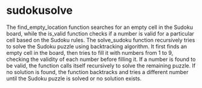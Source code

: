 # sudokusolve
The find_empty_location function searches for an empty cell in the Sudoku board, while the is_valid function checks if a number is valid for a particular cell based on the Sudoku rules. The solve_sudoku function recursively tries to solve the Sudoku puzzle using backtracking algorithm. It first finds an empty cell in the board, then tries to fill it with numbers from 1 to 9, checking the validity of each number before filling it. If a number is found to be valid, the function calls itself recursively to solve the remaining puzzle. If no solution is found, the function backtracks and tries a different number until the Sudoku puzzle is solved or no solution exists.
